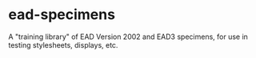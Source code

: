 # ead-specimens
A "training library" of EAD Version 2002 and EAD3 specimens, for use in testing stylesheets, displays, etc.
